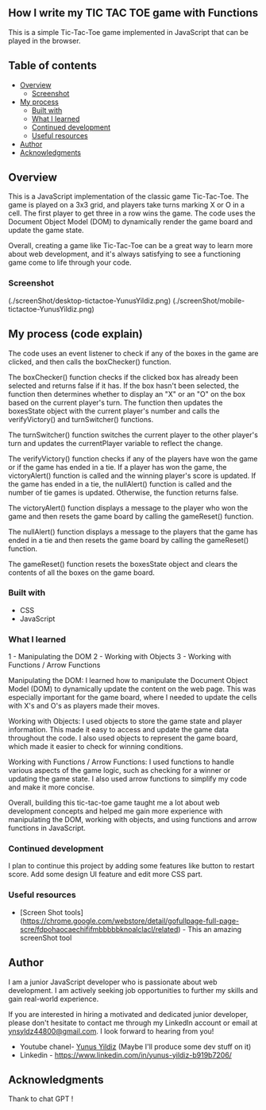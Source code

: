 ## How I write my TIC TAC TOE game with Functions

This is a simple Tic-Tac-Toe game implemented in JavaScript that can be played in the browser.

## Table of contents

- [Overview](#overview)
  - [Screenshot](#screenshot)
- [My process](#my-process)
  - [Built with](#built-with)
  - [What I learned](#what-i-learned)
  - [Continued development](#continued-development)
  - [Useful resources](#useful-resources)
- [Author](#author)
- [Acknowledgments](#acknowledgments)

## Overview

This is a JavaScript implementation of the classic game Tic-Tac-Toe. The game is played on a 3x3 grid, and players take turns marking X or O in a cell. The first player to get three in a row wins the game. The code uses the Document Object Model (DOM) to dynamically render the game board and update the game state.

Overall, creating a game like Tic-Tac-Toe can be a great way to learn more about web development, and it's always satisfying to see a functioning game come to life through your code.


### Screenshot

(./screenShot/desktop-tictactoe-YunusYildiz.png)
(./screenShot/mobile-tictactoe-YunusYildiz.png)

## My process (code explain)


The code uses an event listener to check if any of the boxes in the game are clicked, and then calls the boxChecker() function.

The boxChecker() function checks if the clicked box has already been selected and returns false if it has. 
If the box hasn't been selected, the function then determines whether to display an "X" or an "O" on the box based on the current player's turn. The function then updates the boxesState object with the current player's number and calls the verifyVictory() and turnSwitcher() functions.

The turnSwitcher() function switches the current player to the other player's turn and updates the currentPlayer variable to reflect the change.

The verifyVictory() function checks if any of the players have won the game or if the game has ended in a tie. If a player has won the game, the victoryAlert() function is called and the winning player's score is updated. If the game has ended in a tie, the nullAlert() function is called and the number of tie games is updated. Otherwise, the function returns false.

The victoryAlert() function displays a message to the player who won the game and then resets the game board by calling the gameReset() function.

The nullAlert() function displays a message to the players that the game has ended in a tie and then resets the game board by calling the gameReset() function.

The gameReset() function resets the boxesState object and clears the contents of all the boxes on the game board.

### Built with

- CSS
- JavaScript 

### What I learned

1 - Manipulating the DOM
2 - Working with Objects
3 - Working with Functions / Arrow Functions

Manipulating the DOM: I learned how to manipulate the Document Object Model (DOM) to dynamically update the content on the web page. This was especially important for the game board, where I needed to update the cells with X's and O's as players made their moves.

Working with Objects: I used objects to store the game state and player information. This made it easy to access and update the game data throughout the code. I also used objects to represent the game board, which made it easier to check for winning conditions.

Working with Functions / Arrow Functions: I used functions to handle various aspects of the game logic, such as checking for a winner or updating the game state. I also used arrow functions to simplify my code and make it more concise.

Overall, building this tic-tac-toe game taught me a lot about web development concepts and helped me gain more experience with manipulating the DOM, working with objects, and using functions and arrow functions in JavaScript.

### Continued development

I plan to continue this project by adding some features like button to restart score.
Add some design UI feature and edit more CSS part. 

### Useful resources

- [Screen Shot tools] (https://chrome.google.com/webstore/detail/gofullpage-full-page-scre/fdpohaocaechififmbbbbbknoalclacl/related) - This an amazing screenShot tool

## Author

I am a junior JavaScript developer who is passionate about web development. I am actively seeking job opportunities to further my skills and gain real-world experience. 

If you are interested in hiring a motivated and dedicated junior developer, please don't hesitate to contact me through my LinkedIn account or email at ynsyldz44800@gmail.com. I look forward to hearing from you!

- Youtube chanel- [Yunus Yildiz](https://www.youtube.com/channel/UCHcbGs0_a6xnTPpbkoRaGuw) (Maybe I'll produce some dev stuff on it)
- Linkedin - https://www.linkedin.com/in/yunus-yildiz-b919b7206/

## Acknowledgments

Thank to chat GPT !
